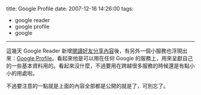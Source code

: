 title: Google Profile
date: 2007-12-16 14:26:00
tags: 
- google reader
- google profile
- google
---

這幾天 Google Reader 新增[閱讀好友分享內容](http://googlereader.blogspot.com/2007/12/reader-and-talk-are-friends.html)後，有另外一個小服務也浮現出來：[Google Profile](http://www.google.com/help/profile/)。看起來他是可以用在任何 Google 的服務上，用來呈獻自己的一些基本資料用的。看起來沒什麼，不過要用在跨越很多服務的時候還是有點小小的用處啦。

不過要注意的一點就是上面的內容全部都是公開的就是了，可別忘了。